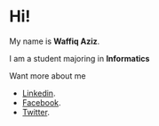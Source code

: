 # Hi! 

My name is **Waffiq Aziz**.

I am a student majoring in **Informatics**

Want more about me 
- [Linkedin](https://www.linkedin.com/in/waffiq-aziz/).
- [Facebook](https://web.facebook.com/WaffiqAziz/).
- [Twitter](https://twitter.com/AzizWaffiq).
